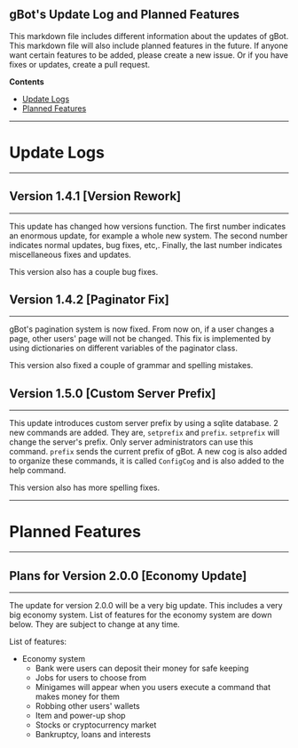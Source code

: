 gBot's Update Log and Planned Features
--------------------------------------
This markdown file includes different information about the updates of gBot.
This markdown file will also include planned features in the future.
If anyone want certain features to be added, please create a new issue.
Or if you have fixes or updates, create a pull request.
   
**Contents**
- [Update Logs](#update-logs)
- [Planned Features](#planned-features)

---

# Update Logs
-------------

## Version 1.4.1 [Version Rework]
--------------------------------
This update has changed how versions function. The first number indicates an enormous update, for example a whole new system.
The second number indicates normal updates, bug fixes, etc,. Finally, the last number indicates miscellaneous fixes and updates.
    
This version also has a couple bug fixes.

## Version 1.4.2 [Paginator Fix]
-------------------------------
gBot's pagination system is now fixed. From now on, if a user changes a page, other users' page will not be changed.
This fix is implemented by using dictionaries on different variables of the paginator class.
   
This version also fixed a couple of grammar and spelling mistakes.

## Version 1.5.0 [Custom Server Prefix]
---------------------------------------
This update introduces custom server prefix by using a sqlite database. 2 new commands are added. They are, `setprefix` and `prefix`. `setprefix` will change the server's prefix. Only server administrators can use this command. `prefix` sends the current prefix of gBot. A new cog is also added to organize these commands, it is called `ConfigCog` and is also added to the help command.

This version also has more spelling fixes.

---

# Planned Features
------------------

## Plans for Version 2.0.0 [Economy Update]
-------------------------------------------
The update for version 2.0.0 will be a very big update. This includes a very big economy system.
List of features for the economy system are down below. They are subject to change at any time.

List of features:
  - Economy system
    - Bank were users can deposit their money for safe keeping
    - Jobs for users to choose from
    - Minigames will appear when you users execute a command that makes money for them
    - Robbing other users' wallets
    - Item and power-up shop
    - Stocks or cryptocurrency market
    - Bankruptcy, loans and interests
